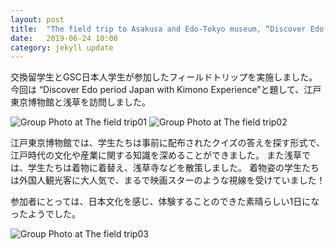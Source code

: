 ```yaml
---
layout: post
title:  "The field trip to Asakusa and Edo-Tokyo museum, “Discover Edo period Japan with Kimono Experience”!"
date:   2019-06-24 10:00 
category: jekyll update
---
```

交換留学生とGSC日本人学生が参加したフィールドトリップを実施しました。
今回は “Discover Edo period Japan with Kimono Experience”と題して、江戸東京博物館と浅草を訪問しました。

<img src="{{ '/assets/images/v1/2019/06/2019Asakusa_FT01.jpg' | relative_url }}" alt="Group Photo at The field trip01">
<img src="{{ '/assets/images/v1/2019/06/2019Asakusa_FT02.jpg' | relative_url }}" alt="Group Photo at The field trip02">

江戸東京博物館では、学生たちは事前に配布されたクイズの答えを探す形式で、江戸時代の文化や産業に関する知識を深めることができました。
また浅草では、学生たちは着物に着替え、浅草寺などを散策しました。
着物姿の学生たちは外国人観光客に大人気で、まるで映画スターのような視線を受けていました！

参加者にとっては、日本文化を感じ、体験することのできた素晴らしい1日になったようでした。

<img src="{{ '/assets/images/v1/2019/06/2019Asakusa_FT03.jpg' | relative_url }}" alt="Group Photo at The field trip03">




[jekyll-docs]: https://jekyllrb.com/docs/home
[jekyll-gh]:   https://github.com/jekyll/jekyll
[jekyll-talk]: https://talk.jekyllrb.com/



